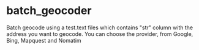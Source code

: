 # batch_geocoder
Batch geocode using a test.text files which contains "str" column with the address you want to geocode. You can choose the provider, from Google, Bing, Mapquest and Nomatim
